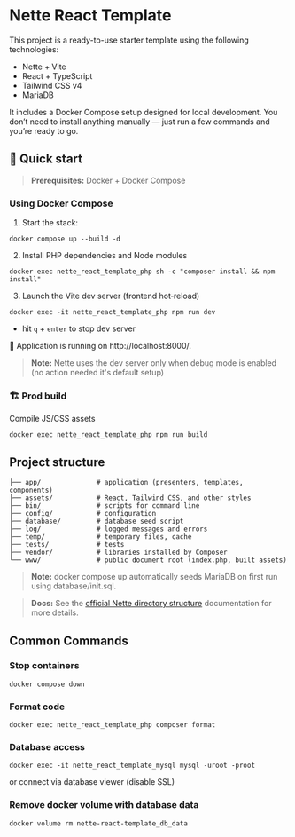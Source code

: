 # Nette React Template

This project is a ready-to-use starter template using the following technologies:
- Nette + Vite
- React + TypeScript
- Tailwind CSS v4
- MariaDB

It includes a Docker Compose setup designed for local development.
You don’t need to install anything manually — just run a few commands and you’re ready to go.

## 🚀 Quick start

> __Prerequisites:__ Docker + Docker Compose

### Using Docker Compose

1. Start the stack:
```
docker compose up --build -d
```
2. Install PHP dependencies and Node modules
```
docker exec nette_react_template_php sh -c "composer install && npm install"
```
3. Launch the Vite dev server (frontend hot‑reload)
```
docker exec -it nette_react_template_php npm run dev
```

- hit `q` + `enter` to stop dev server

🎉 Application is running on http://localhost:8000/.

> __Note:__ Nette uses the dev server only when debug mode is enabled (no action needed it's default setup)

### 🏗️ Prod build

Compile JS/CSS assets
```
docker exec nette_react_template_php npm run build
```

## Project structure

```
├── app/              # application (presenters, templates, components)
├── assets/           # React, Tailwind CSS, and other styles
├── bin/              # scripts for command line
├── config/           # configuration
├── database/         # database seed script
├── log/              # logged messages and errors
├── temp/             # temporary files, cache
├── tests/            # tests
├── vendor/           # libraries installed by Composer
└── www/              # public document root (index.php, built assets)
```

> __Note:__ docker compose up automatically seeds MariaDB on first run using database/init.sql.

> __Docs:__ See the [official Nette directory structure](https://doc.nette.org/en/application/directory-structure#toc-basic-project-structure) documentation for more details.

## Common Commands

### Stop containers
```
docker compose down
```

### Format code
```
docker exec nette_react_template_php composer format
```

### Database access
```
docker exec -it nette_react_template_mysql mysql -uroot -proot
```

or connect via database viewer (disable SSL)

### Remove docker volume with database data
```
docker volume rm nette-react-template_db_data
```

